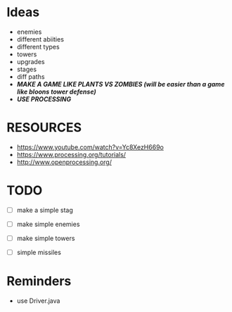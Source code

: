 Ideas
=====
 - enemies
  - different abiities
  - different types 
 - towers
  - upgrades
 - stages
  - diff paths
 - ***MAKE A GAME LIKE PLANTS VS ZOMBIES (will be easier than a game like bloons tower defense)***
 - ***USE PROCESSING***

RESOURCES
==========
 - https://www.youtube.com/watch?v=Yc8XezH669o
 - https://www.processing.org/tutorials/
 - http://www.openprocessing.org/

TODO
============
 - [ ] make a simple stag
 - [ ] make simple enemies
 - [ ] make simple towers
  - [ ] simple missiles


Reminders
========
 - use Driver.java



